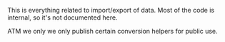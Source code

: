 ﻿---
uid: ToSic.Eav.ImportExport
---

This is everything related to import/export of data. Most of the code is internal, so it's not documented here. 

ATM we only we only publish certain conversion helpers for public use.